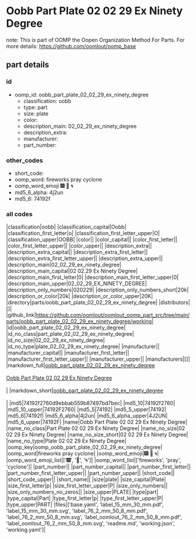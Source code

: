 # Oobb Part Plate 02 02 29 Ex Ninety Degree  

note: This is part of OOMP the Oopen Organization Method For Parts. For more details: https://github.com/oomlout/oomp_base

##  part details





### id
* oomp_id: oobb_part_plate_02_02_29_ex_ninety_degree
  * classification: oobb
  * type: part
  * size: plate
  * color: 
  * description_main: 02_02_29_ex_ninety_degree
  * description_extra: 
  * manufacturer: 
  * part_number: 

### other_codes
* short_code: 
* oomp_word: fireworks pray cyclone
* oomp_word_emoji :fireworks: :pray: :cyclone:
* md5_6_alpha: 4j2un
* md5_6: 74192f

### all codes 
|classification|oobb|
|classification_capital|Oobb|
|classification_first_letter|o|
|classification_first_letter_upper|O|
|classification_upper|OOBB|
|color||
|color_capital||
|color_first_letter||
|color_first_letter_upper||
|color_upper||
|description_extra||
|description_extra_capital||
|description_extra_first_letter||
|description_extra_first_letter_upper||
|description_extra_upper||
|description_main|02_02_29_ex_ninety_degree|
|description_main_capital|02 02.29 Ex Ninety Degree|
|description_main_first_letter|0|
|description_main_first_letter_upper|0|
|description_main_upper|02_02_29_EX_NINETY_DEGREE|
|description_only_numbers|020229|
|description_only_numbers_short|20k|
|description_or_color|20k|
|description_or_color_upper|20K|
|directory|parts/oobb_part_plate_02_02_29_ex_ninety_degree|
|distributors|[]|
|github_link|https://github.com/oomlout/oomlout_oomp_part_src/tree/main/parts/oobb_part_plate_02_02_29_ex_ninety_degree/working|
|id|oobb_part_plate_02_02_29_ex_ninety_degree|
|id_no_class|part_plate_02_02_29_ex_ninety_degree|
|id_no_size|02_02_29_ex_ninety_degree|
|id_no_type|plate_02_02_29_ex_ninety_degree|
|manufacturer||
|manufacturer_capital||
|manufacturer_first_letter||
|manufacturer_first_letter_upper||
|manufacturer_upper||
|manufacturers|[]|
|markdown_full|[oobb_part_plate_02_02_29_ex_ninety_degree](https://github.com/oomlout/oomlout_oomp_part_src/tree/main/parts/oobb_part_plate_02_02_29_ex_ninety_degree/working)<br>[](https://github.com/oomlout/oomlout_oomp_part_src/tree/main/parts/oobb_part_plate_02_02_29_ex_ninety_degree/working)<br>[Oobb Part Plate 02 02 29 Ex Ninety Degree](https://github.com/oomlout/oomlout_oomp_part_src/tree/main/parts/oobb_part_plate_02_02_29_ex_ninety_degree/working)<br><br>|
|markdown_short|[oobb_part_plate_02_02_29_ex_ninety_degree](https://github.com/oomlout/oomlout_oomp_part_src/tree/main/parts/oobb_part_plate_02_02_29_ex_ninety_degree/working)<br><br>|
|md5|74192f2760d9ebbab559b87497bd7bec|
|md5_10|74192f2760|
|md5_10_upper|74192F2760|
|md5_5|74192|
|md5_5_upper|74192|
|md5_6|74192f|
|md5_6_alpha|4j2un|
|md5_6_alpha_upper|4J2UN|
|md5_6_upper|74192F|
|name|Oobb Part Plate 02 02 29 Ex Ninety Degree|
|name_no_class|Part Plate 02 02 29 Ex Ninety Degree|
|name_no_size|02 02 29 Ex Ninety Degree|
|name_no_size_short|02 02 29 Ex Ninety Degree|
|name_no_type|Plate 02 02 29 Ex Ninety Degree|
|oomp_key|oomp_oobb_part_plate_02_02_29_ex_ninety_degree|
|oomp_word|fireworks pray cyclone|
|oomp_word_emoji|:fireworks: :pray: :cyclone:|
|oomp_word_emoji_list|[':fireworks:', ':pray:', ':cyclone:']|
|oomp_word_list|['fireworks', 'pray', 'cyclone']|
|part_number||
|part_number_capital||
|part_number_first_letter||
|part_number_first_letter_upper||
|part_number_upper||
|short_code||
|short_code_upper||
|short_name||
|size|plate|
|size_capital|Plate|
|size_first_letter|p|
|size_first_letter_upper|P|
|size_only_numbers||
|size_only_numbers_no_zeros||
|size_upper|PLATE|
|type|part|
|type_capital|Part|
|type_first_letter|p|
|type_first_letter_upper|P|
|type_upper|PART|
|files|['base.yaml', 'label_15_mm_30_mm.pdf', 'label_15_mm_30_mm.svg', 'label_76_2_mm_50_8_mm.pdf', 'label_76_2_mm_50_8_mm.svg', 'label_oomlout_76_2_mm_50_8_mm.pdf', 'label_oomlout_76_2_mm_50_8_mm.svg', 'readme.md', 'working.json', 'working.yaml']|
